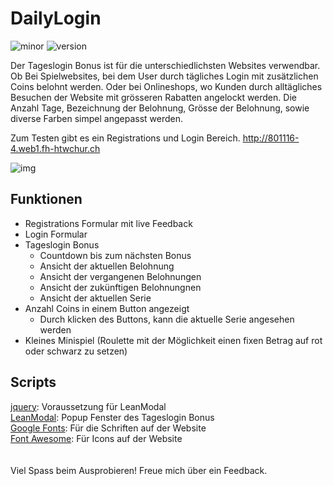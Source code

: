 # DailyLogin
![minor](https://img.shields.io/badge/minor-weblab-orange.svg)
![version](https://img.shields.io/badge/version-1.3.0-brightgreen.svg)

Der Tageslogin Bonus ist für die unterschiedlichsten Websites verwendbar. Ob Bei Spielwebsites, bei dem User durch tägliches Login mit zusätzlichen Coins belohnt werden. Oder bei Onlineshops, wo Kunden durch alltägliches Besuchen der Website mit grösseren Rabatten angelockt werden. Die Anzahl Tage, Bezeichnung der Belohnung, Grösse der Belohnung, sowie diverse Farben simpel angepasst werden.

Zum Testen gibt es ein Registrations und Login Bereich.
http://801116-4.web1.fh-htwchur.ch

![img](http://801116-4.web1.fh-htwchur.ch/img/headerbild.png)

## Funktionen
- Registrations Formular mit live Feedback
- Login Formular
- Tageslogin Bonus
  - Countdown bis zum nächsten Bonus
  - Ansicht der aktuellen Belohnung
  - Ansicht der vergangenen Belohnungen
  - Ansicht der zukünftigen Belohnungnen
  - Ansicht der aktuellen Serie
- Anzahl Coins in einem Button angezeigt
  - Durch klicken des Buttons, kann die aktuelle Serie angesehen werden
- Kleines Minispiel (Roulette mit der Möglichkeit einen fixen Betrag auf rot oder schwarz zu setzen)

## Scripts
[jquery](http://jquery.com/): Voraussetzung für LeanModal
<br>
[LeanModal](https://leanmodal.finelysliced.com.au/): Popup Fenster des Tageslogin Bonus
<br>
[Google Fonts](https://fonts.google.com/): Für die Schriften auf der Website
<br>
[Font Awesome](https://fontawesome.com/): Für Icons auf der Website
<br><br><br>
Viel Spass beim Ausprobieren! Freue mich über ein Feedback.
